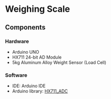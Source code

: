 # Weighing Scale

## Components
### Hardware
* Arduino UNO
* HX711 24-bit AD Module
* 5kg Aluminum Alloy Weight Sensor (Load Cell)

### Software
* IDE: Arduino IDE
* Arduino library: [HX711_ADC](https://github.com/olkal/HX711_ADC)
